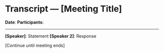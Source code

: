 # Transcript — [Meeting Title]
**Date**:
**Participants**:

---

**[Speaker]**: Statement
**[Speaker 2]**: Response

[Continue until meeting ends]
